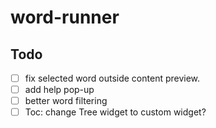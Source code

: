 # word-runner

## Todo
- [ ] fix selected word outside content preview.
- [ ] add help pop-up
- [ ] better word filtering
- [ ] Toc: change Tree widget to custom widget?

